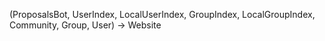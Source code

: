 (ProposalsBot, UserIndex, LocalUserIndex, GroupIndex, LocalGroupIndex, Community, Group, User) -> Website
